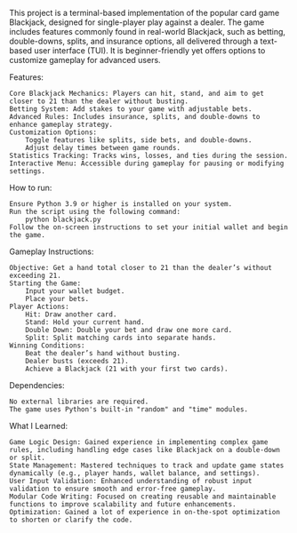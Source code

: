 This project is a terminal-based implementation of the popular card game Blackjack, designed for single-player play against a dealer. 
The game includes features commonly found in real-world Blackjack, such as betting, double-downs, splits, and insurance options, all delivered through a text-based user interface (TUI). 
It is beginner-friendly yet offers options to customize gameplay for advanced users.

Features:

	Core Blackjack Mechanics: Players can hit, stand, and aim to get closer to 21 than the dealer without busting.
	Betting System: Add stakes to your game with adjustable bets.
	Advanced Rules: Includes insurance, splits, and double-downs to enhance gameplay strategy.
	Customization Options:
		Toggle features like splits, side bets, and double-downs.
		Adjust delay times between game rounds.
	Statistics Tracking: Tracks wins, losses, and ties during the session.
	Interactive Menu: Accessible during gameplay for pausing or modifying settings.

How to run:

	Ensure Python 3.9 or higher is installed on your system.
	Run the script using the following command:
		python blackjack.py
	Follow the on-screen instructions to set your initial wallet and begin the game.

Gameplay Instructions:

	Objective: Get a hand total closer to 21 than the dealer’s without exceeding 21.
	Starting the Game:
		Input your wallet budget.
		Place your bets.
	Player Actions:
		Hit: Draw another card.
		Stand: Hold your current hand.
		Double Down: Double your bet and draw one more card.
		Split: Split matching cards into separate hands.
	Winning Conditions:
		Beat the dealer’s hand without busting.
		Dealer busts (exceeds 21).
		Achieve a Blackjack (21 with your first two cards).

Dependencies:

	No external libraries are required. 
	The game uses Python's built-in "random" and "time" modules.

What I Learned:

	Game Logic Design: Gained experience in implementing complex game rules, including handling edge cases like Blackjack on a double-down or split.
	State Management: Mastered techniques to track and update game states dynamically (e.g., player hands, wallet balance, and settings).
	User Input Validation: Enhanced understanding of robust input validation to ensure smooth and error-free gameplay.
	Modular Code Writing: Focused on creating reusable and maintainable functions to improve scalability and future enhancements.
	Optimization: Gained a lot of experience in on-the-spot optimization to shorten or clarify the code.